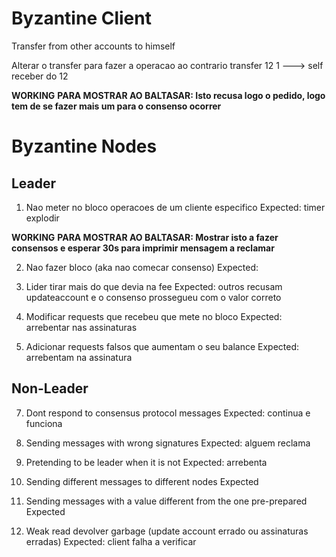 # Byzantine Client
Transfer from other accounts to himself

Alterar o transfer para fazer a operacao ao contrario
transfer 12 1  ---> self receber do 12 

**WORKING**
**PARA MOSTRAR AO BALTASAR: Isto recusa logo o pedido, logo tem de se fazer mais um para o consenso ocorrer**

# Byzantine Nodes

## Leader
1. Nao meter no bloco operacoes de um cliente especifico
  Expected: timer explodir

**WORKING**
**PARA MOSTRAR AO BALTASAR: Mostrar isto a fazer consensos e esperar 30s para imprimir mensagem a reclamar**

2. Nao fazer bloco (aka nao comecar consenso)
  Expected:

4. Lider tirar mais do que devia na fee
  Expected: outros recusam updateaccount e o consenso prossegueu com o valor
    correto

5. Modificar requests que recebeu que mete no bloco
  Expected: arrebentar nas assinaturas

6. Adicionar requests falsos que aumentam o seu balance
  Expected: arrebentam na assinatura

## Non-Leader

7. Dont respond to consensus protocol messages
  Expected: continua e funciona

8. Sending messages with wrong signatures
  Expected: alguem reclama

9. Pretending to be leader when it is not
  Expected: arrebenta

10. Sending different messages to different nodes
  Expected

11. Sending messages with a value different from the one pre-prepared
  Expected 

12. Weak read devolver garbage (update account errado ou assinaturas erradas)
  Expected: client falha a verificar
